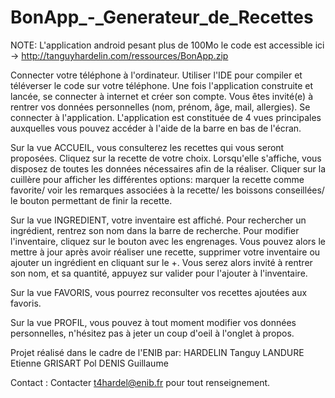 # BonApp_-_Generateur_de_Recettes

NOTE: L'application android pesant plus de 100Mo le code est accessible ici -> http://tanguyhardelin.com/ressources/BonApp.zip


Connecter votre téléphone à l'ordinateur.
Utiliser l'IDE pour compiler et téléverser le code sur votre téléphone.
Une fois l'application construite et lancée, se connecter à internet et créer son compte.
Vous êtes invité(e) à rentrer vos données personnelles (nom, prénom, âge, mail, allergies).
Se connecter à l'application.
L'application est constituée de 4 vues principales auxquelles vous pouvez accéder à l'aide 
de la barre en bas de l'écran. 

Sur la vue ACCUEIL, vous consulterez les recettes qui vous seront proposées. Cliquez sur la recette
de votre choix. Lorsqu'elle s'affiche, vous disposez de toutes les données nécessaires afin de la réaliser.
Cliquer sur la cuillère pour afficher les différentes options: marquer la recette comme favorite/ voir les remarques
associées à la recette/ les boissons conseillées/ le bouton permettant de finir la recette.

Sur la vue INGREDIENT, votre inventaire est affiché. Pour rechercher un ingrédient, rentrez son nom
dans la barre de recherche. Pour modifier l'inventaire, cliquez sur le bouton avec les engrenages. 
Vous pouvez alors le mettre à jour après avoir réaliser une recette, supprimer votre inventaire
ou ajouter un ingrédient en cliquant sur le +.
Vous serez alors invité à rentrer son nom, et sa quantité, appuyez sur valider pour l'ajouter à l'inventaire.

Sur la vue FAVORIS, vous pourrez reconsulter vos recettes ajoutées aux favoris.

Sur la vue PROFIL, vous pouvez à tout moment modifier vos données personnelles, n'hésitez pas à jeter un coup d'oeil
à l'onglet à propos.


Projet réalisé dans le cadre de l'ENIB par:
HARDELIN Tanguy
LANDURE Etienne
GRISART Pol
DENIS Guillaume 

Contact : 
Contacter t4hardel@enib.fr pour tout renseignement.
